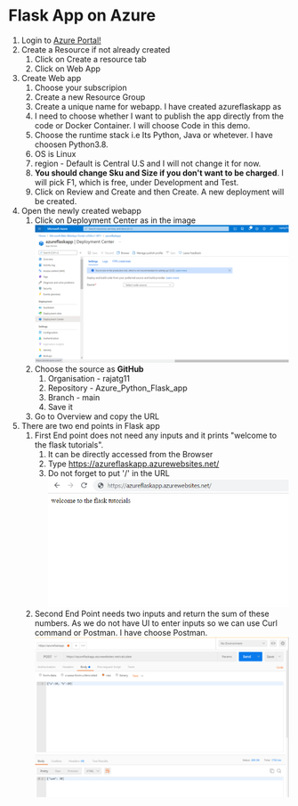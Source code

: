 # Flask App on Azure

1. Login to [Azure Portal!](https://portal.azure.com/) 
2. Create a Resource if not already created 
    1.  Click on Create a resource tab
    2.  Click on Web App
3. Create Web app
    1.  Choose your subscripion
    2.  Create a new Resource Group
    3.  Create a unique name for webapp. I have created azureflaskapp as 
    4.  I need to choose whether I want to publish the app directly from the code or Docker Container. I will choose Code in this demo.
    5.  Choose the runtime stack i.e Its Python, Java or whetever. I have choosen Python3.8.
    6.  OS is Linux
    7.  region - Default is Central U.S and I will not change it for now.
    8.  **You should change Sku and Size if you don't want to be charged**. I will pick F1, which is free, under Development and Test.
    9.  Click on Review  and Create and then Create. A new deployment will be created.
4.  Open the newly created webapp
    1.  Click on Deployment Center as in the image
        ![Deployment Center](deployment_center.png)  
    2.  Choose the source as **GitHub**
        1.  Organisation - rajatg11
        2.  Repository  - Azure_Python_Flask_app
        3.  Branch - main
        4.  Save it
    3.  Go to Overview and copy the URL
5.  There are two end points in Flask app
    1.  First End point does not need any inputs and it prints "welcome to the flask tutorials".
        1.  It can be directly accessed from the Browser
        2.  Type https://azureflaskapp.azurewebsites.net/  
        3.  Do not forget to put '/' in the URL
            ![First End Point](Default_End_Point.png)  
    3.  Second End Point needs two inputs and return the sum of these numbers. As we do not have UI to enter inputs so we can use Curl command or Postman. I have choose Postman.
            ![Second End Point](second_end_point_image.png)  
